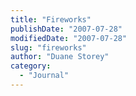```yaml
---
title: "Fireworks"
publishDate: "2007-07-28"
modifiedDate: "2007-07-28"
slug: "fireworks"
author: "Duane Storey"
category:
  - "Journal"
---
```



